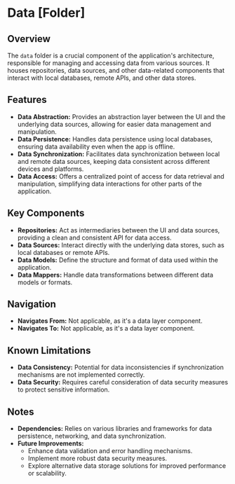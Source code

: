 # Data [Folder]

## Overview

The `data` folder is a crucial component of the application's architecture, responsible for managing and accessing data from various sources. It houses repositories, data sources, and other data-related components that interact with local databases, remote APIs, and other data stores.

## Features

- **Data Abstraction:** Provides an abstraction layer between the UI and the underlying data sources, allowing for easier data management and manipulation.
- **Data Persistence:** Handles data persistence using local databases, ensuring data availability even when the app is offline.
- **Data Synchronization:** Facilitates data synchronization between local and remote data sources, keeping data consistent across different devices and platforms.
- **Data Access:** Offers a centralized point of access for data retrieval and manipulation, simplifying data interactions for other parts of the application.

## Key Components

- **Repositories:** Act as intermediaries between the UI and data sources, providing a clean and consistent API for data access.
- **Data Sources:** Interact directly with the underlying data stores, such as local databases or remote APIs.
- **Data Models:** Define the structure and format of data used within the application.
- **Data Mappers:** Handle data transformations between different data models or formats.

## Navigation

- **Navigates From:** Not applicable, as it's a data layer component.
- **Navigates To:** Not applicable, as it's a data layer component.

## Known Limitations

- **Data Consistency:** Potential for data inconsistencies if synchronization mechanisms are not implemented correctly.
- **Data Security:** Requires careful consideration of data security measures to protect sensitive information.

## Notes

- **Dependencies:** Relies on various libraries and frameworks for data persistence, networking, and data synchronization.
- **Future Improvements:**
    - Enhance data validation and error handling mechanisms.
    - Implement more robust data security measures.
    - Explore alternative data storage solutions for improved performance or scalability.